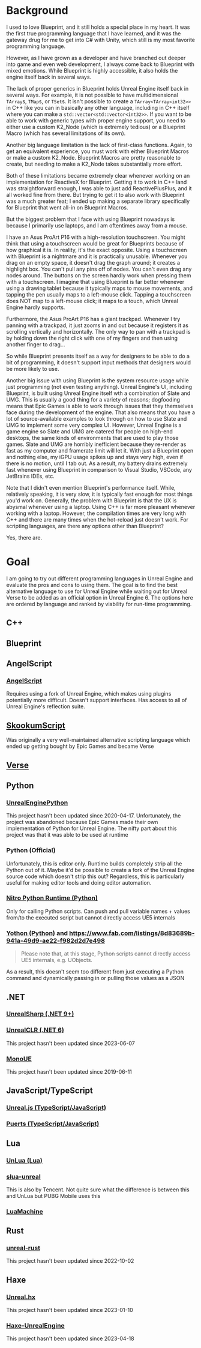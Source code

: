 # Background
I used to love Blueprint, and it still holds a special place in my heart.
It was the first true programming language that I have learned, and it was the gateway drug for me to get into C# with Unity, which still is my most favorite programming language.

However, as I have grown as a developer and have branched out deeper into game and even web development, I always come back to Blueprint with mixed emotions.
While Blueprint is highly accessible, it also holds the engine itself back in several ways.

The lack of proper generics in Blueprint holds Unreal Engine itself back in several ways. For example, it is not possible to have multidimensional `TArray`s, `TMap`s, or `TSet`s.
It isn't possible to create a `TArray<TArray<int32>>` in C++ like you can in basically any other language, including in C++ itself where you can make a `std::vector<std::vector<int32>>`.
If you want to be able to work with generic types with proper engine support,
you need to either use a custom K2_Node (which is extremely tedious) or a Blueprint Macro (which has several limitations of its own).

Another big language limitation is the lack of first-class functions. Again, to get an equivalent experience, you must work with either Blueprint Macros or make a custom K2_Node.
Blueprint Macros are pretty reasonable to create, but needing to make a K2_Node takes substantially more effort.

Both of these limitations became extremely clear whenever working on an implementation for ReactiveX for Blueprint.
Getting it to work in C++ land was straightforward enough, I was able to just add ReactivePlusPlus, and it all worked fine from there.
But trying to get it to also work with Blueprint was a much greater feat; I ended up making a separate library specifically for Blueprint that went all-in on Blueprint Macros.

But the biggest problem that I face with using Blueprint nowadays is because I primarily use laptops, and I am oftentimes away from a mouse.

I have an Asus ProArt P16 with a high-resolution touchscreen. You might think that using a touchscreen would be great for Blueprints because of how graphical it is.
In reality, it's the exact opposite. Using a touchscreen with Blueprint is a nightmare and it is practically unusable.
Whenever you drag on an empty space, it doesn't drag the graph around; it creates a highlight box.
You can't pull any pins off of nodes. You can't even drag any nodes around. The buttons on the screen hardly work when pressing them with a touchscreen.
I imagine that using Blueprint is far better whenever using a drawing tablet because it typically maps to mouse movements, and tapping the pen usually maps to a left-mouse click.
Tapping a touchscreen does NOT map to a left-mouse click; it maps to a touch, which Unreal Engine hardly supports.

Furthermore, the Asus ProArt P16 has a giant trackpad. Whenever I try panning with a trackpad, it just zooms in and out because it registers it as scrolling vertically and horizontally.
The only way to pan with a trackpad is by holding down the right click with one of my fingers and then using another finger to drag...

So while Blueprint presents itself as a way for designers to be able to do a bit of programming, it doesn't support input methods that designers would be more likely to use.

Another big issue with using Blueprint is the system resource usage while just programming (not even testing anything).
Unreal Engine's UI, including Blueprint, is built using Unreal Engine itself wth a combination of Slate and UMG.
This is usually a good thing for a variety of reasons; dogfooding means that Epic Games is able to work through issues that they themselves face during the development of the engine.
That also means that you have a lot of source-available examples to look through on how to use Slate and UMG to implement some very complex UI.
However, Unreal Engine is a game engine so Slate and UMG are catered for people on high-end desktops, the same kinds of environments that are used to play those games.
Slate and UMG are horribly inefficient because they re-render as fast as my computer and framerate limit will let it.
With just a Blueprint open and nothing else, my iGPU usage spikes up and stays very high, even if there is no motion, until I tab out.
As a result, my battery drains extremely fast whenever using Blueprint in comparison to Visual Studio, VSCode, any JetBrains IDEs, etc.

Note that I didn't even mention Blueprint's performance itself. While, relatively speaking, it is very slow, it is typically fast enough for most things you'd work on.
Generally, the problem with Blueprint is that the UX is abysmal whenever using a laptop. Using C++ is far more pleasant whenever working with a laptop.
However, the compilation times are very long with C++ and there are many times when the hot-reload just doesn't work.
For scripting languages, are there any options other than Blueprint?

Yes, there are.

# Goal
I am going to try out different programming languages in Unreal Engine and evaluate the pros and cons to using them.
The goal is to find the best alternative language to use for Unreal Engine while waiting out for Unreal Verse to be added as an official option in Unreal Engine 6.
The options here are ordered by language and ranked by viability for run-time programming.

## C++

## Blueprint

## AngelScript
### [AngelScript](https://angelscript.hazelight.se/)
Requires using a fork of Unreal Engine, which makes using plugins potentially more difficult.
Doesn't support interfaces.
Has access to all of Unreal Engine's reflection suite.

## [SkookumScript](https://skookumscript.com/unreal/)
Was originally a very well-maintained alternative scripting language which ended up getting bought by Epic Games and became Verse

## [Verse](https://en.wikipedia.org/wiki/Verse_(programming_language))

## Python
### [UnrealEnginePython](https://github.com/20tab/UnrealEnginePython)
This project hasn't been updated since 2020-04-17.
Unfortunately, the project was abandoned because Epic Games made their own implementation of Python for Unreal Engine.
The nifty part about this project was that it was able to be used at runtime

### Python (Official)
Unfortunately, this is editor only. Runtime builds completely strip all the Python out of it.
Maybe it'd be possible to create a fork of the Unreal Engine source code which doesn't strip this out?
Regardless, this is particularly useful for making editor tools and doing editor automation.

### [Nitro Python Runtime (Python)](https://www.fab.com/listings/fb18f1b0-3977-4cd7-b24e-ae7f8355e559)
Only for calling Python scripts. Can push and pull variable names + values from/to the executed script but cannot directly access UE5 internals

### [Yothon (Python)](https://www.yobiminds.com/yothon.html) and https://www.fab.com/listings/8d83689b-941a-49d9-ae22-f982d2d7e498
> Please note that, at this stage, Python scripts cannot directly access UE5 internals, e.g. UObjects.

As a result, this doesn't seem too different from just executing a Python command and dynamically passing in or pulling those values as a JSON 

## .NET
### [UnrealSharp (.NET 9+)](https://www.unrealsharp.com/)

### [UnrealCLR (.NET 6)](https://github.com/nxrighthere/UnrealCLR)
This project hasn't been updated since 2023-06-07

### [MonoUE](https://mono-ue.github.io/#:~:text=Mono%20for%20Unreal%20Engine%20is%20a%20plugin%20for,generated%20automatically%20for%20all%20Blueprint-accessible%20types%20and%20members.)
This project hasn't been updated since 2019-06-11

## JavaScript/TypeScript
### [Unreal.js (TypeScript/JavaScript)](https://github.com/ncsoft/Unreal.js/)

### [Puerts (TypeScript/JavaScript)](https://github.com/Tencent/puerts)

## Lua
### [UnLua (Lua)](https://github.com/Tencent/UnLua)

### [slua-unreal](https://github.com/Tencent/sluaunreal)
This is also by Tencent. Not quite sure what the difference is between this and UnLua but PUBG Mobile uses this

### [LuaMachine](https://github.com/rdeioris/LuaMachine)

## Rust
### [unreal-rust](https://github.com/MaikKlein/unreal-rust?tab=readme-ov-file)
This project hasn't been updated since 2022-10-02

## Haxe
### [Unreal.hx](https://github.com/proletariatgames/unreal.hx)
This project hasn't been updated since 2023-01-10

### [Haxe-UnrealEngine](https://github.com/SomeRanDev/Haxe-UnrealEngine5)
This project hasn't been updated since 2023-04-18